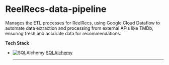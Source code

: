 # ReelRecs-data-pipeline
Manages the ETL processes for ReelRecs, using Google Cloud Dataflow to automate data extraction and processing from external APIs like TMDb, ensuring fresh and accurate data for recommendations.

**Tech Stack**
* ![SQLAlchemy](https://img.shields.io/badge/SQLAlchemy-1.3.23-blue) [SQLAlchemy](https://www.sqlalchemy.org/)

  ---
